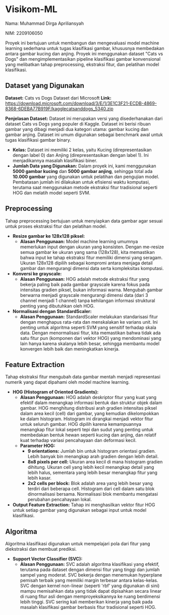 # Visikom-ML

Nama: Muhammad Dirga Apriliansyah

NIM: 2209106050

Proyek ini bertujuan untuk membangun dan mengevaluasi model machine learning sederhana untuk tugas klasifikasi gambar, khususnya membedakan antara gambar kucing dan anjing. Proyek ini menggunakan dataset "Cats vs Dogs" dan mengimplementasikan pipeline klasifikasi gambar konvensional yang melibatkan tahap preprocessing, ekstraksi fitur, dan pelatihan model klasifikasi.

## Dataset yang Digunakan

**Dataset:** Cats vs Dogs Dataset dari Microsoft
**Link:** https://download.microsoft.com/download/3/E/1/3E1C3F21-ECDB-4869-8368-6DEBA77B919F/kagglecatsanddogs_5340.zip

**Penjelasan Dataset:**
Dataset ini merupakan versi yang disederhanakan dari dataset Cats vs Dogs yang populer di Kaggle. Dataset ini berisi ribuan gambar yang dibagi menjadi dua kategori utama: gambar kucing dan gambar anjing. Dataset ini umum digunakan sebagai benchmark awal untuk tugas klasifikasi gambar binary.

- **Kelas:** Dataset ini memiliki 2 kelas, yaitu Kucing (direpresentasikan dengan label 0) dan Anjing (direpresentasikan dengan label 1). Ini menjadikannya masalah klasifikasi biner.
- **Jumlah Data yang Digunakan:** Dalam proyek ini, kami menggunakan **5000 gambar kucing** dan **5000 gambar anjing**, sehingga total ada **10.000 gambar** yang digunakan untuk pelatihan dan pengujian model. Pembatasan jumlah ini dilakukan untuk efisiensi waktu komputasi, terutama saat menggunakan metode ekstraksi fitur tradisional seperti HOG dan melatih model seperti SVM.

## Preprocessing

Tahap preprocessing bertujuan untuk menyiapkan data gambar agar sesuai untuk proses ekstraksi fitur dan pelatihan model.

- **Resize gambar ke 128x128 piksel:**
    - **Alasan Penggunaan:** Model machine learning umumnya memerlukan input dengan ukuran yang konsisten. Dengan me-resize semua gambar ke ukuran yang sama (128x128), kita memastikan bahwa input ke tahap ekstraksi fitur memiliki dimensi yang seragam. Ukuran 128x128 dipilih sebagai kompromi antara menjaga detail gambar dan mengurangi dimensi data serta kompleksitas komputasi.
- **Konversi ke grayscale:**
    - **Alasan Penggunaan:** HOG adalah metode ekstraksi fitur yang bekerja paling baik pada gambar grayscale karena fokus pada intensitas gradien piksel, bukan informasi warna. Mengubah gambar berwarna menjadi grayscale mengurangi dimensi data (dari 3 channel menjadi 1 channel) tanpa kehilangan informasi struktural penting yang dibutuhkan oleh HOG.
- **Normalisasi dengan StandardScaler:**
    - **Alasan Penggunaan:** StandardScaler melakukan standarisasi fitur dengan menghapus rata-rata dan menskalakan ke varians unit. Ini penting untuk algoritma seperti SVM yang sensitif terhadap skala data. Dengan menormalisasi fitur, kita memastikan bahwa tidak ada satu fitur pun (komponen dari vektor HOG) yang mendominasi yang lain hanya karena skalanya lebih besar, sehingga membantu model konvergen lebih baik dan meningkatkan kinerja.

## Feature Extraction

Tahap ekstraksi fitur mengubah data gambar mentah menjadi representasi numerik yang dapat dipahami oleh model machine learning.

- **HOG (Histogram of Oriented Gradients):**
    - **Alasan Penggunaan:** HOG adalah deskriptor fitur yang kuat yang efektif dalam menangkap informasi bentuk dan struktur objek dalam gambar. HOG menghitung distribusi arah gradien intensitas piksel dalam area kecil (cell) dari gambar, yang kemudian dikelompokkan ke dalam histogram. Histogram ini dirangkai menjadi vektor fitur untuk seluruh gambar. HOG dipilih karena kemampuannya menangkap fitur lokal seperti tepi dan sudut yang penting untuk membedakan bentuk hewan seperti kucing dan anjing, dan relatif kuat terhadap variasi pencahayaan dan deformasi kecil.
    - **Parameter HOG:**
        - **9 orientations:** Jumlah bin untuk histogram orientasi gradien. Lebih banyak bin menangkap arah gradien dengan lebih detail.
        - **8x8 pixels per cell:** Ukuran area kecil di mana histogram gradien dihitung. Ukuran cell yang lebih kecil menangkap detail yang lebih halus, sementara yang lebih besar menangkap fitur yang lebih kasar.
        - **2x2 cells per block:** Blok adalah area yang lebih besar yang terdiri dari beberapa cell. Histogram dari cell dalam satu blok dinormalisasi bersama. Normalisasi blok membantu mengatasi perubahan pencahayaan lokal.
- **Output Feature Extraction:** Tahap ini menghasilkan vektor fitur HOG untuk setiap gambar yang digunakan sebagai input untuk model klasifikasi.

## Algoritma

Algoritma klasifikasi digunakan untuk mempelajari pola dari fitur yang diekstraksi dan membuat prediksi.

- **Support Vector Classifier (SVC):**
    - **Alasan Penggunaan:** SVC adalah algoritma klasifikasi yang efektif, terutama pada dataset dengan dimensi fitur yang tinggi dan jumlah sampel yang moderat. SVC bekerja dengan menemukan hyperplane pemisah terbaik yang memiliki margin terbesar antara kelas-kelas. SVC dengan kernel non-linear (seperti 'rbf' yang digunakan di sini) mampu memisahkan data yang tidak dapat dipisahkan secara linear di ruang fitur asli dengan memproyeksikannya ke ruang berdimensi lebih tinggi. SVC sering kali memberikan kinerja yang baik pada masalah klasifikasi gambar berbasis fitur tradisional seperti HOG.
